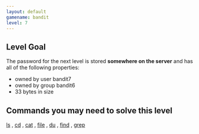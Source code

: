 ```yaml
---
layout: default
gamename: bandit
level: 7
---
```

Level Goal
----------
The password for the next level is stored **somewhere on the
server** and has all of the following properties:
-   owned by user bandit7
-   owned by group bandit6
-   33 bytes in size

Commands you may need to solve this level
-----------------------------------------
[ls](https://manpages.ubuntu.com/manpages/noble/man1/ls.1.html)
,
[cd](https://manpages.ubuntu.com/manpages/noble/man1/cd.1posix.html)
,
[cat](https://manpages.ubuntu.com/manpages/noble/man1/cat.1.html)
,
[file](https://manpages.ubuntu.com/manpages/noble/man1/file.1.html)
,
[du](https://manpages.ubuntu.com/manpages/noble/man1/du.1.html)
,
[find](https://manpages.ubuntu.com/manpages/noble/man1/find.1.html)
,
[grep](https://manpages.ubuntu.com/manpages/noble/man1/grep.1.html)


